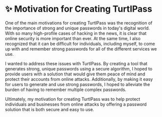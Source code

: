 # ✨ Motivation for Creating TurtlPass

One of the main motivations for creating TurtlPass was the recognition of the importance of strong and unique passwords in today's digital world. With so many high-profile cases of hacking in the news, it is clear that online security is more important than ever. At the same time, I also recognized that it can be difficult for individuals, including myself, to come up with and remember strong passwords for all of the different services we use.

I wanted to address these issues with TurtlPass. By creating a tool that generates strong, unique passwords using a secure algorithm, I hoped to provide users with a solution that would give them peace of mind and protect their accounts from online attacks. Additionally, by making it easy for users to generate and use strong passwords, I hoped to alleviate the burden of having to remember multiple complex passwords.

Ultimately, my motivation for creating TurtlPass was to help protect individuals and businesses from online attacks by offering a password solution that is both secure and easy to use.

